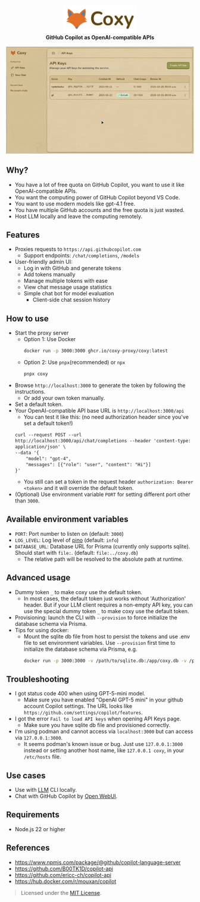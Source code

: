 <p align="center">
  <picture>
    <source media="(prefers-color-scheme: dark)" srcset="https://raw.githubusercontent.com/coxy-proxy/coxy/refs/heads/main/assets/header-light.png">
    <img alt="Coxy logo" src="https://raw.githubusercontent.com/coxy-proxy/coxy/refs/heads/main/assets/header-dark.png" width="200">
  </picture>
  <br />
  <strong>GitHub Copilot as OpenAI-compatible APIs</strong>
  <br />
  <br />
  <img alt="Coxy demo" src="https://raw.githubusercontent.com/coxy-proxy/coxy/refs/heads/main/assets/coxy-demo.gif" width="800">
</p>



## Why?
- You have a lot of free quota on GitHub Copilot, you want to use it like OpenAI-compatible APIs.
- You want the computing power of GitHub Copilot beyond VS Code.
- You want to use modern models like gpt-4.1 free.
- You have multiple GitHub accounts and the free quota is just wasted.
- Host LLM locally and leave the computing remotely.

## Features

- Proxies requests to `https://api.githubcopilot.com`
  - Support endpoints: `/chat/completions`, `/models`
- User-friendly admin UI:
  - Log in with GitHub and generate tokens
  - Add tokens manually
  - Manage multiple tokens with ease
  - View chat message usage statistics
  - Simple chat bot for model evaluation
    - Client-side chat session history

## How to use
- Start the proxy server
  - Option 1: Use Docker
    ```bash
    docker run -p 3000:3000 ghcr.io/coxy-proxy/coxy:latest
    ```
  - Option 2: Use `pnpx`(recommended) or `npx`
    ```bash
    pnpx coxy
    ```
- Browse `http://localhost:3000` to generate the token by following the instructions.
  - Or add your own token manually.
- Set a default token.
- Your OpenAI-compatible API base URL is `http://localhost:3000/api`
  - You can test it like this: (no need authorization header since you've set a default token!)
  ```
  curl --request POST --url http://localhost:3000/api/chat/completions --header 'content-type: application/json' \
  --data '{
      "model": "gpt-4",
      "messages": [{"role": "user", "content": "Hi"}]
  }'
  ```
  - You still can set a token in the request header `authorization: Bearer <token>` and it will override the default token.
- (Optional) Use environment variable `PORT` for setting different port other than `3000`.

## Available environment variables
  - `PORT`: Port number to listen on (default: `3000`)
  - `LOG_LEVEL`: Log level of [pino](https://getpino.io/#/docs/api?id=loggerlevel-string-gettersetter) (default: `info`)
  - `DATABASE_URL`: Database URL for Prisma (currently only supports sqlite). Should start with `file:`. (default: `file:../coxy.db`)
    - The relative path will be resolved to the absolute path at runtime.

## Advanced usage
- Dummy token `_` to make coxy use the default token.
    - In most cases, the default token just works without 'Authorization' header. But if your LLM client requires a non-empty API key, you can use the special dummy token `_` to make coxy use the default token.
- Provisioning: launch the CLI with `--provision` to force initialize the database schema via Prisma.
- Tips for using docker:
  - Mount the sqlite db file from host to persist the tokens and use .env file to set environment variables. Use `--provision` first time to initialize the database schema via Prisma, e.g.
    ```bash
    docker run -p 3000:3000 -v /path/to/sqlite.db:/app/coxy.db -v /path/to/.env:/app/.env ghcr.io/coxy-proxy/coxy:latest --provision
    ```

## Troubleshooting
- I got status code 400 when using GPT-5-mini model.
  - Make sure you have enabled "OpenAI GPT-5 mini" in your github account Copilot settings. The URL looks like `https://github.com/settings/copilot/features`.
- I got the error `Fail to load API keys` when opening API Keys page.    
  - Make sure you have sqlite db file and provisioned correctly.
- I'm using podman and cannot access via `localhost:3000` but can access via `127.0.0.1:3000`.
  - It seems podman's known issue or bug. Just use `127.0.0.1:3000` instead or setting another host name, like `127.0.0.1 coxy`, in your `/etc/hosts` file.

## Use cases
- Use with [LLM](https://llm.datasette.io/en/stable/other-models.html#openai-compatible-models) CLI locally.
- Chat with GitHub Copilot by [Open WebUI](https://docs.openwebui.com/getting-started/).
## Requirements

- Node.js 22 or higher 

## References
- https://www.npmjs.com/package/@github/copilot-language-server
- https://github.com/B00TK1D/copilot-api
- https://github.com/ericc-ch/copilot-api
- https://hub.docker.com/r/mouxan/copilot

> Licensed under the [MIT License](./LICENSE).

